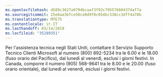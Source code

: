```yaml
---
ms.openlocfilehash: d589c3627a9794bcaaf3f92c795576604374af7a
ms.sourcegitcommit: 25e6aa3bfce58ce8d9f8c054bc338cc3dff4a78b
ms.translationtype: MTE75
ms.contentlocale: it-IT
ms.lasthandoff: 03/14/2019
ms.locfileid: "35289351"
---
```

Per l'assistenza tecnica negli Stati Uniti, contattare il Servizio Supporto Tecnico Clienti Microsoft al numero (800) 892-5234 tra le 6.00 e le 18.00 (fuso orario del Pacifico), dal lunedì al venerdì, esclusi i giorni festivi. In Canada, comporre il numero (905) 568-9641 tra le 8.00 e le 20.00 (fuso orario orientale), dal lunedì al venerdì, esclusi i giorni festivi.